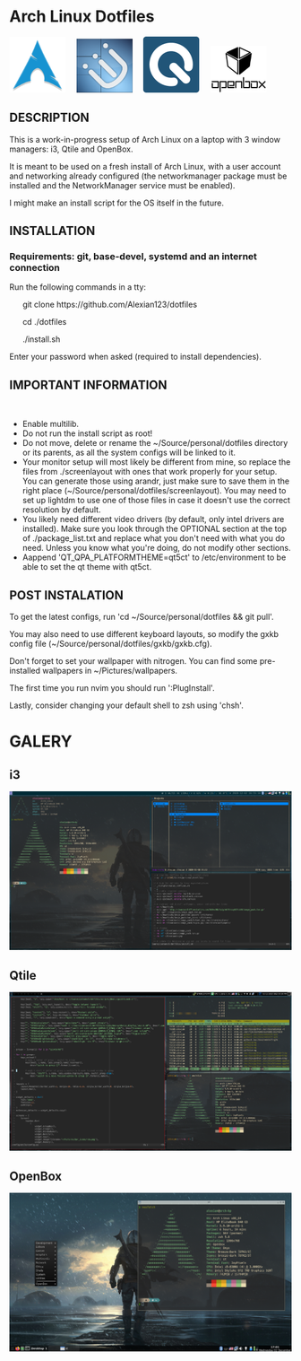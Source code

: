 # Arch Linux Dotfiles 
<img src="/icons/arch.png" width="100"/> &nbsp;&nbsp;&nbsp; <img src="/icons/i3.png" width="100"/> &nbsp;&nbsp;&nbsp; <img src="/icons/qtile.png" width="100"/> &nbsp;&nbsp;&nbsp; <img src="/icons/openbox.jpg" width="100"/>
<h2>DESCRIPTION</h2> 
<p>This is a work-in-progress setup of Arch Linux on a laptop with 3 window managers: i3, Qtile and OpenBox.</p>
<p>It is meant to be used on a fresh install of Arch Linux, with a user account and networking already configured (the networkmanager package must be installed and the NetworkManager service must be enabled).</p>
<p>I might make an install script for the OS itself in the future.</p>

<h2>INSTALLATION</h2> 
<h3>Requirements: git, base-devel, systemd and an internet connection</h3>
<p>Run the following commands in a tty:</p>
<p>&nbsp;&nbsp;&nbsp;&nbsp;&nbsp;&nbsp;git clone https://github.com/Alexian123/dotfiles</p>
<p>&nbsp;&nbsp;&nbsp;&nbsp;&nbsp;&nbsp;cd ./dotfiles</p>
<p>&nbsp;&nbsp;&nbsp;&nbsp;&nbsp;&nbsp;./install.sh</p>
<p>Enter your password when asked (required to install dependencies).</p>

<h2>IMPORTANT INFORMATION</h2><br>
<ul>
    <li>Enable multilib.</li>
    <li>Do not run the install script as root!</li>
    <li>Do not move, delete or rename the ~/Source/personal/dotfiles directory or its parents, as all the system configs will be linked to it.</li>
    <li>Your monitor setup will most likely be different from mine, so replace the files from ./screenlayout with ones that work properly for your setup. You can generate those using arandr, just make sure to save them in the right place (~/Source/personal/dotfiles/screenlayout). You may need to set up lightdm to use one of those files in case it doesn't use the correct resolution by default.</li>
    <li>You likely need different video drivers (by default, only intel drivers are installed). Make sure you look through the OPTIONAL section at the top of           ./package_list.txt and replace what you don't need with what you do need. Unless you know what you're doing, do not modify other sections.</li>
    <li>Aappend 'QT_QPA_PLATFORMTHEME=qt5ct' to /etc/environment to be able to set the qt theme with qt5ct.</li>
</ul>

<h2>POST INSTALATION</h2>
<p>To get the latest configs, run 'cd  ~/Source/personal/dotfiles && git pull'.</p>
<p>You may also need to use different keyboard layouts, so modify the gxkb config file (~/Source/personal/dotfiles/gxkb/gxkb.cfg).</p>
<p>Don't forget to set your wallpaper with nitrogen. You can find some pre-installed wallpapers in ~/Pictures/wallpapers.</p>
<p>The first time you run nvim you should run ':PlugInstall'.</p>
<p>Lastly, consider changing your default shell to zsh using 'chsh'.</p>

<h1>GALERY</h1>
<h2>i3</h2>
<img src="screenshots/i3.png"/>
<h2>Qtile</h2>
<img src="screenshots/qtile.png"/>
<h2>OpenBox</h2>
<img src="screenshots/openbox.png"/>
